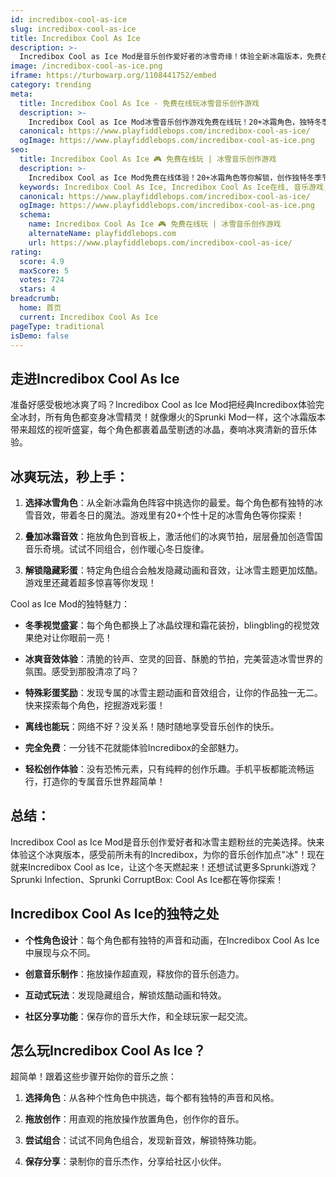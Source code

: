 ```yaml
---
id: incredibox-cool-as-ice
slug: incredibox-cool-as-ice
title: Incredibox Cool As Ice
description: >-
  Incredibox Cool as Ice Mod是音乐创作爱好者的冰雪奇缘！体验全新冰霜版本，免费在线创作冰爽节奏，让你的音乐作品酷到没朋友！
image: /incredibox-cool-as-ice.png
iframe: https://turbowarp.org/1108441752/embed
category: trending
meta:
  title: Incredibox Cool As Ice - 免费在线玩冰雪音乐创作游戏
  description: >-
    Incredibox Cool as Ice Mod冰雪音乐创作游戏免费在线玩！20+冰霜角色，独特冬季音效，拖放创作冰爽节奏，解锁隐藏动画！
  canonical: https://www.playfiddlebops.com/incredibox-cool-as-ice/
  ogImage: https://www.playfiddlebops.com/incredibox-cool-as-ice.png
seo:
  title: Incredibox Cool As Ice 🎮 免费在线玩 | 冰雪音乐创作游戏
  description: >-
    Incredibox Cool as Ice Mod免费在线体验！20+冰霜角色等你解锁，创作独特冬季节奏，拖放操作超简单，与全球玩家分享你的冰爽音乐！
  keywords: Incredibox Cool As Ice, Incredibox Cool As Ice在线, 音乐游戏, 节奏游戏, 免费游戏, 音乐创作游戏, 冰雪游戏, 在线玩
  canonical: https://www.playfiddlebops.com/incredibox-cool-as-ice/
  ogImage: https://www.playfiddlebops.com/incredibox-cool-as-ice.png
  schema:
    name: Incredibox Cool As Ice 🎮 免费在线玩 | 冰雪音乐创作游戏
    alternateName: playfiddlebops.com
    url: https://www.playfiddlebops.com/incredibox-cool-as-ice/
rating:
  score: 4.9
  maxScore: 5
  votes: 724
  stars: 4
breadcrumb:
  home: 首页
  current: Incredibox Cool As Ice
pageType: traditional
isDemo: false
---
```


## 走进Incredibox Cool As Ice

准备好感受极地冰爽了吗？Incredibox Cool as Ice Mod把经典Incredibox体验完全冰封，所有角色都变身冰雪精灵！就像爆火的Sprunki Mod一样，这个冰霜版本带来超炫的视听盛宴，每个角色都裹着晶莹剔透的冰晶，奏响冰爽清新的音乐体验。

## 冰爽玩法，秒上手：

1. **选择冰雪角色**：从全新冰霜角色阵容中挑选你的最爱。每个角色都有独特的冰雪音效，带着冬日的魔法。游戏里有20+个性十足的冰雪角色等你探索！

2. **叠加冰霜音效**：拖放角色到音板上，激活他们的冰爽节拍，层层叠加创造雪国音乐奇境。试试不同组合，创作暖心冬日旋律。

3. **解锁隐藏彩蛋**：特定角色组合会触发隐藏动画和音效，让冰雪主题更加炫酷。游戏里还藏着超多惊喜等你发现！

Cool as Ice Mod的独特魅力：

- **冬季视觉盛宴**：每个角色都换上了冰晶纹理和霜花装扮，blingbling的视觉效果绝对让你眼前一亮！

- **冰爽音效体验**：清脆的铃声、空灵的回音、酥脆的节拍，完美营造冰雪世界的氛围。感受到那股清凉了吗？

- **特殊彩蛋奖励**：发现专属的冰雪主题动画和音效组合，让你的作品独一无二。快来探索每个角色，挖掘游戏彩蛋！

- **离线也能玩**：网络不好？没关系！随时随地享受音乐创作的快乐。

- **完全免费**：一分钱不花就能体验Incredibox的全部魅力。

- **轻松创作体验**：没有恐怖元素，只有纯粹的创作乐趣。手机平板都能流畅运行，打造你的专属音乐世界超简单！

## 总结：

Incredibox Cool as Ice Mod是音乐创作爱好者和冰雪主题粉丝的完美选择。快来体验这个冰爽版本，感受前所未有的Incredibox，为你的音乐创作加点"冰"！现在就来Incredibox Cool as Ice，让这个冬天燃起来！还想试试更多Sprunki游戏？Sprunki Infection、Sprunki CorruptBox: Cool As Ice都在等你探索！

## Incredibox Cool As Ice的独特之处

- **个性角色设计**：每个角色都有独特的声音和动画，在Incredibox Cool As Ice中展现与众不同。

- **创意音乐制作**：拖放操作超直观，释放你的音乐创造力。

- **互动式玩法**：发现隐藏组合，解锁炫酷动画和特效。

- **社区分享功能**：保存你的音乐大作，和全球玩家一起交流。

## 怎么玩Incredibox Cool As Ice？

超简单！跟着这些步骤开始你的音乐之旅：

1. **选择角色**：从各种个性角色中挑选，每个都有独特的声音和风格。

2. **拖放创作**：用直观的拖放操作放置角色，创作你的音乐。

3. **尝试组合**：试试不同角色组合，发现新音效，解锁特殊功能。

4. **保存分享**：录制你的音乐杰作，分享给社区小伙伴。
